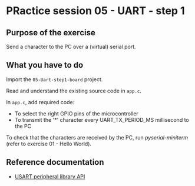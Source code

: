 # PRactice session 05 - UART - step 1

## Purpose of the exercise

Send a character to the PC over a (virtual) serial port.

## What you have to do

Import the `05-Uart-step1-board` project.

Read and understand the existing source code in `app.c`.

In `app.c`, add required code:
* To select the right GPIO pins of the microcontroller
* To transmit the '*' character every UART_TX_PERIOD_MS millisecond to the PC

To check that the characters are received by the PC, run *pyserial-miniterm* (refer to exercise 01 - Hello World).

## Reference documentation

* [USART peripheral library API](https://docs.silabs.com/gecko-platform/5.0.1/platform-emlib-efr32xg24/usart)
